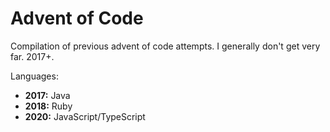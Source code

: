 # Advent of Code

Compilation of previous advent of code attempts. I generally don't get very far. 2017+.

Languages:
- **2017:** Java
- **2018:** Ruby
- **2020:** JavaScript/TypeScript 
